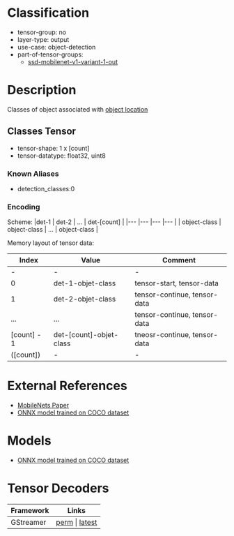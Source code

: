 # Classification

- tensor-group: no
- layer-type: output
- use-case: object-detection
- part-of-tensor-groups:
    - [ssd-mobilenet-v1-variant-1-out](/tensor-groups/ssd-mobilenet-v1-variant-1-out.md)

# Description

Classes of object associated with [object location](/tensors/ssd-mobilenet-v1-variant-1-out-boxes.md)

## Classes Tensor

* tensor-shape: 1 x [count]
* tensor-datatype: float32, uint8

### Known Aliases
* detection_classes:0

### Encoding

Scheme:
|det-1          | det-2         | ... | det-[count]  |
|---            |---            |---  |---              |
| object-class  | object-class  | ... | object-class    |


Memory layout of tensor data:

|Index         |Value                      | Comment                        |
|---             |---                        |---                             |
| -              | -                         | -                              |
|0               | det-1-objet-class         | tensor-start, tensor-data      |
|1               | det-2-objet-class         | tensor-continue, tensor-data   |
|...             | ...                       | tensor-continue, tensor-data   |
|[count] - 1     | det-[count]-objet-class   | tneosr-continue, tensor-data   | 
|([count])       | -                         | -                              |

# External References

* [MobileNets Paper](https://arxiv.org/pdf/1704.04861)
* [ONNX model trained on COCO dataset](https://gitlab.collabora.com/gstreamer/onnx-models/-/blob/acc119dd795be5e8c756457dc04507a5d9b8e768/models/ssd_mobilenet_v1_coco.onnx)

# Models

* [ONNX model trained on COCO dataset](https://gitlab.collabora.com/gstreamer/onnx-models/-/blob/acc119dd795be5e8c756457dc04507a5d9b8e768/models/ssd_mobilenet_v1_coco.onnx)

# Tensor Decoders
|Framework | Links |
|---       |---    |
|GStreamer | [perm](https://gitlab.freedesktop.org/gstreamer/gstreamer/-/blob/c206ddd9308a3ce529e0d8957b7c165b3a15c932/subprojects/gst-plugins-bad/gst/tensordecoders/gstssdobjectdetector.c#L36-39) \| [latest](https://gitlab.freedesktop.org/gstreamer/gstreamer/-/blob/main/subprojects/gst-plugins-bad/gst/tensordecoders/gstssdobjectdetector.c?ref_type=heads#L36-39) |
